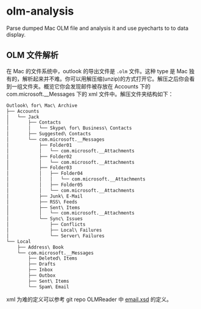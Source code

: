 # olm-analysis

Parse dumped Mac OLM file and analysis it and use pyecharts to to data display.

## OLM 文件解析

在 Mac 的文件系统中，outlook 的导出文件是 `.olm` 文件。这种 type 是 Mac 独有的，解析起来并不难。你可以用解压缩(unzip)的方式打开它。解压之后你会看到一组文件夹。概览它你会发现邮件被存放在 Accounts 下的 com.microsoft.__Messages 下的 xml 文件中。解压文件夹结构如下：

```txt
Outlook\ for\ Mac\ Archive
├── Accounts
│   └── Jack
│       ├── Contacts
│       │   └── Skype\ for\ Business\ Contacts
│       ├── Suggested\ Contacts
│       └── com.microsoft.__Messages
│           ├── Folder01
│           │   └── com.microsoft.__Attachments
│           ├── Folder02
│           │   └── com.microsoft.__Attachments
│           ├── Folder03
│           │   ├── Folder04
│           │   │   └── com.microsoft.__Attachments
│           │   ├── Folder05
│           │   └── com.microsoft.__Attachments
│           ├── Junk\ E-Mail
│           ├── RSS\ Feeds
│           ├── Sent\ Items
│           │   └── com.microsoft.__Attachments
│           └── Sync\ Issues
│               ├── Conflicts
│               ├── Local\ Failures
│               └── Server\ Failures
└── Local
    ├── Address\ Book
    └── com.microsoft.__Messages
        ├── Deleted\ Items
        ├── Drafts
        ├── Inbox
        ├── Outbox
        ├── Sent\ Items
        └── Spam\ Email
```

xml 为难的定义可以参考 git repo OLMReader 中 [email.xsd](https://github.com/teverett/OLMReader/blob/master/src/main/resources/schema/emails.xsd) 的定义。
